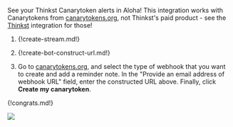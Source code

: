 See your Thinkst Canarytoken alerts in Aloha! This integration works with Canarytokens from
[canarytokens.org][canarytokens], not Thinkst's paid product - see the
[Thinkst](/integrations/doc/thinkst) integration for those!

1. {!create-stream.md!}

1. {!create-bot-construct-url.md!}

1. Go to [canarytokens.org][canarytokens], and select the type of
   webhook that you want to create and add a reminder note.
   In the "Provide an email address of webhook URL" field, enter the constructed
   URL above.
   Finally, click **Create my canarytoken**.

{!congrats.md!}

![](/static/images/integrations/canarytoken/001.png)

[canarytokens]: https://canarytokens.org
